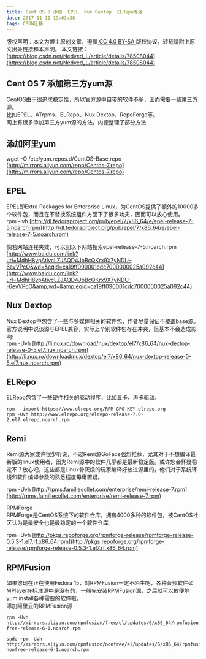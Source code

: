 ```yaml
---
title: Cent OS 7 添加  EPEL  Nux Dextop  ELRepo等源
date: 2017-11-11 19:03:38
tags: CSDN迁移
---
```

 [ ](http://creativecommons.org/licenses/by-sa/4.0/) 版权声明：本文为博主原创文章，遵循[ CC 4.0 BY-SA ](http://creativecommons.org/licenses/by-sa/4.0/)版权协议，转载请附上原文出处链接和本声明。  本文链接：[https://blog.csdn.net/Nedved_L/article/details/78508044](https://blog.csdn.net/Nedved_L/article/details/78508044)   
    
  ## Cent OS 7 添加第三方yum源

 CentOS由于很追求稳定性，所以官方源中自带的软件不多，因而需要一些第三方源。   
 比如EPEL、ATrpms、ELRepo、Nux Dextop、RepoForge等。   
 网上有很多添加第三方yum源的方法，内德整理了部分方法

 
## 添加阿里yum

 wget -O /etc/yum.repos.d/CentOS-Base.repo [http://mirrors.aliyun.com/repo/Centos-7.repo](http://mirrors.aliyun.com/repo/Centos-7.repo)

 
## EPEL

 EPEL即Extra Packages for Enterprise Linux，为CentOS提供了额外的10000多个软件包，而且在不替换系统组件方面下了很多功夫，因而可以放心使用。   
 rpm -ivh [http://dl.fedoraproject.org/pub/epel/7/x86_64/e/epel-release-7-5.noarch.rpm](http://dl.fedoraproject.org/pub/epel/7/x86_64/e/epel-release-7-5.noarch.rpm)

 倘若网站连接失效，可以到以下网站搜索epel-release-7-5.noarch.rpm   
 [http://www.baidu.com/link?url=MdhH8ypAtivcLZJAQD4JbBcQKrx9X7yNDU–6evVPcO&wd=&eqid=ca19ff090001cdc7000000025a092c44](http://www.baidu.com/link?url=MdhH8ypAtivcLZJAQD4JbBcQKrx9X7yNDU--6evVPcO&amp;wd=&amp;eqid=ca19ff090001cdc7000000025a092c44)

 
## Nux Dextop

 Nux Dextop中包含了一些与多媒体相关的软件包，作者尽量保证不覆盖base源。官方说明中说该源与EPEL兼容，实际上个别软件包存在冲突，但基本不会造成影响:   
 rpm -Uvh [http://li.nux.ro/download/nux/dextop/el7/x86_64/nux-dextop-release-0-5.el7.nux.noarch.rpm](http://li.nux.ro/download/nux/dextop/el7/x86_64/nux-dextop-release-0-5.el7.nux.noarch.rpm)

 
## ELRepo

 ELRepo包含了一些硬件相关的驱动程序，比如显卡、声卡驱动:

 
```
rpm --import https://www.elrepo.org/RPM-GPG-KEY-elrepo.org
rpm -Uvh http://www.elrepo.org/elrepo-release-7.0-2.el7.elrepo.noarch.rpm
```
 
## Remi

 Remi源大家或许很少听说，不过Remi源GoFace强烈推荐，尤其对于不想编译最新版的linux使用者，因为Remi源中的软件几乎都是最新稳定版。或许您会怀疑稳定不？放心吧，这些都是Linux骨灰级的玩家编译好放进源里的，他们对于系统环境和软件编译参数的熟悉程度毋庸置疑。

 rpm -Uvh [http://rpms.famillecollet.com/enterprise/remi-release-7.rpm](http://rpms.famillecollet.com/enterprise/remi-release-7.rpm)

 RPMForge   
 RPMForge是CentOS系统下的软件仓库，拥有4000多种的软件包，被CentOS社区认为是最安全也是最稳定的一个软件仓库。

 rpm -Uvh [http://pkgs.repoforge.org/rpmforge-release/rpmforge-release-0.5.3-1.el7.rf.x86_64.rpm](http://pkgs.repoforge.org/rpmforge-release/rpmforge-release-0.5.3-1.el7.rf.x86_64.rpm)

 
## RPMFusion

 如果您现在正在使用Fedora 15，对RPMFusion一定不陌生吧，各种音频软件如MPlayer在标准源中是没有的，一般先安装RPMFusion源，之后就可以放便地yum install各种需要的软件啦。   
 添加阿里云的RPMFusion源

 
```
rpm -Uvh http://mirrors.aliyun.com/rpmfusion/free/el/updates/6/x86_64/rpmfusion-free-release-6-1.noarch.rpm
```
 
```
sudo rpm -Uvh http://mirrors.aliyun.com/rpmfusion/nonfree/el/updates/6/x86_64/rpmfusion-nonfree-release-6-1.noarch.rpm
```
   
  